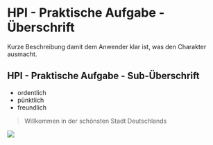 # HPI - Praktische Aufgabe - Überschrift
Kurze Beschreibung damit dem Anwender klar ist, was den Charakter ausmacht.
## HPI - Praktische Aufgabe - Sub-Überschrift
* ordentlich
* pünktlich
* freundlich
> Willkommen in der schönsten Stadt Deutschlands
<img src="https://cdn.pixabay.com/photo/2016/11/21/16/36/cologne-1846338_960_720.jpg"/>
